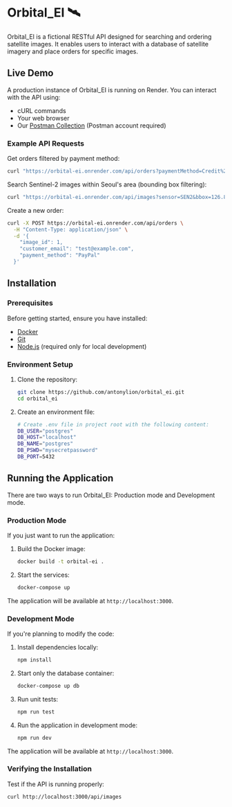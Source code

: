 # Orbital_EI 🛰

Orbital_EI is a fictional RESTful API designed for searching and ordering satellite images. It enables users to interact with a database of satellite imagery and place orders for specific images.

## Live Demo

A production instance of Orbital_EI is running on Render. You can interact with the API using:
- cURL commands
- Your web browser
- Our [Postman Collection](https://www.postman.com) (Postman account required)

### Example API Requests

Get orders filtered by payment method:
```sh
curl "https://orbital-ei.onrender.com/api/orders?paymentMethod=Credit%20Card"
```

Search Sentinel-2 images within Seoul's area (bounding box filtering):
```sh
curl "https://orbital-ei.onrender.com/api/images?sensor=SEN2&bbox=126.850,37.438,127.138,37.651"
```

Create a new order:
```sh
curl -X POST https://orbital-ei.onrender.com/api/orders \
  -H "Content-Type: application/json" \
  -d '{
    "image_id": 1,
    "customer_email": "test@example.com",
    "payment_method": "PayPal"
  }'
```

## Installation

### Prerequisites

Before getting started, ensure you have installed:
- [Docker](https://www.docker.com/)
- [Git](https://git-scm.com/)
- [Node.js](https://nodejs.org/en) (required only for local development)

### Environment Setup

1. Clone the repository:
   ```sh
   git clone https://github.com/antonylion/orbital_ei.git
   cd orbital_ei
   ```

2. Create an environment file:
   ```sh
   # Create .env file in project root with the following content:
   DB_USER="postgres"
   DB_HOST="localhost"
   DB_NAME="postgres"
   DB_PSWD="mysecretpassword"
   DB_PORT=5432
   ```

## Running the Application

There are two ways to run Orbital_EI: Production mode and Development mode.

### Production Mode

If you just want to run the application:

1. Build the Docker image:
   ```sh
   docker build -t orbital-ei .
   ```

2. Start the services:
   ```sh
   docker-compose up
   ```

The application will be available at `http://localhost:3000`.

### Development Mode

If you're planning to modify the code:

1. Install dependencies locally:
   ```sh
   npm install
   ```

2. Start only the database container:
   ```sh
   docker-compose up db
   ```

3. Run unit tests:
   ```sh
   npm run test
   ```

4. Run the application in development mode:
   ```sh
   npm run dev
   ```

The application will be available at `http://localhost:3000`.

### Verifying the Installation

Test if the API is running properly:
```sh
curl http://localhost:3000/api/images
```